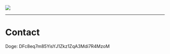 <img src="https://github-readme-stats.vercel.app/api?username=JushBJJ&count_private=true&show_icons=true&hide_title=false&theme=tokyonight&langs_count=9"/>
<hr/>

<h1>Contact</h1>
<p>Doge: DFc8eq7m85YisYJ1Zkz1ZqA3Mdi7R4MzoM</p>
